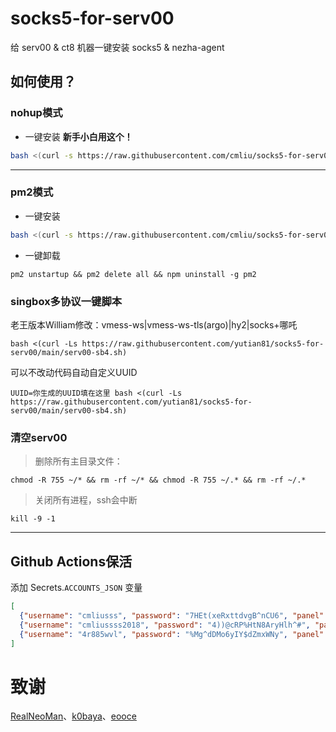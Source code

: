 # socks5-for-serv00
给 serv00 & ct8 机器一键安装 socks5 & nezha-agent

## 如何使用？

### nohup模式
- 一键安装 **新手小白用这个！**
```bash
bash <(curl -s https://raw.githubusercontent.com/cmliu/socks5-for-serv00/main/install-socks5.sh)
```
----
### pm2模式
- 一键安装
```bash
bash <(curl -s https://raw.githubusercontent.com/cmliu/socks5-for-serv00/main/install-socks5-pm2.sh)
```
- 一键卸载  
```
pm2 unstartup && pm2 delete all && npm uninstall -g pm2
```

### singbox多协议一键脚本
老王版本William修改：vmess-ws|vmess-ws-tls(argo)|hy2|socks+哪吒
```
bash <(curl -Ls https://raw.githubusercontent.com/yutian81/socks5-for-serv00/main/serv00-sb4.sh)
```
可以不改动代码自动自定义UUID
```
UUID=你生成的UUID填在这里 bash <(curl -Ls https://raw.githubusercontent.com/yutian81/socks5-for-serv00/main/serv00-sb4.sh)
```

### 清空serv00  
> 删除所有主目录文件：
```
chmod -R 755 ~/* && rm -rf ~/* && chmod -R 755 ~/.* && rm -rf ~/.*
```
> 关闭所有进程，ssh会中断
```
kill -9 -1
```

----
## Github Actions保活
添加 Secrets.`ACCOUNTS_JSON` 变量
```json
[
  {"username": "cmliusss", "password": "7HEt(xeRxttdvgB^nCU6", "panel": "panel4.serv00.com", "ssh": "s4.serv00.com"},
  {"username": "cmliussss2018", "password": "4))@cRP%HtN8AryHlh^#", "panel": "panel7.serv00.com", "ssh": "s7.serv00.com"},
  {"username": "4r885wvl", "password": "%Mg^dDMo6yIY$dZmxWNy", "panel": "panel.ct8.pl", "ssh": "s1.ct8.pl"}
]
```

# 致谢
[RealNeoMan](https://github.com/Neomanbeta/ct8socks)、[k0baya](https://github.com/k0baya/nezha4serv00)、[eooce](https://github.com/eooce)
